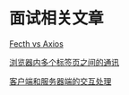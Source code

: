 # 面试相关文章

[Fecth vs Axios](https://github.com/LuckRain7/Knowledge-Sharing/blob/master/Jobs/articles/fetch-vs-axios.md)

[浏览器内多个标签页之间的通讯](https://github.com/LuckRain7/Knowledge-Sharing/blob/master/Jobs/articles/%E6%B5%8F%E8%A7%88%E5%99%A8%E5%86%85%E5%A4%9A%E4%B8%AA%E6%A0%87%E7%AD%BE%E9%A1%B5%E4%B9%8B%E9%97%B4%E7%9A%84%E9%80%9A%E8%AE%AF.md)

[客户端和服务器端的交互处理](https://github.com/LuckRain7/Knowledge-Sharing/tree/master/Jobs/articles/Client-Server-Interaction)
